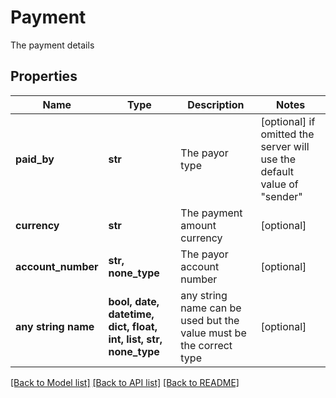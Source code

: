# Payment

The payment details

## Properties
Name | Type | Description | Notes
------------ | ------------- | ------------- | -------------
**paid_by** | **str** | The payor type | [optional]  if omitted the server will use the default value of "sender"
**currency** | **str** | The payment amount currency | [optional] 
**account_number** | **str, none_type** | The payor account number | [optional] 
**any string name** | **bool, date, datetime, dict, float, int, list, str, none_type** | any string name can be used but the value must be the correct type | [optional]

[[Back to Model list]](../README.md#documentation-for-models) [[Back to API list]](../README.md#documentation-for-api-endpoints) [[Back to README]](../README.md)


